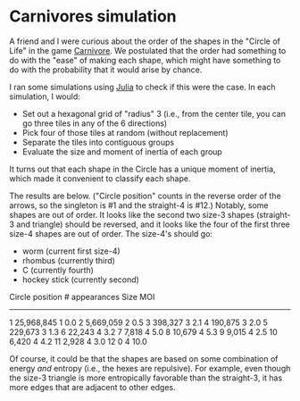 # Carnivores simulation

A friend and I were curious about the order of the shapes in the "Circle of
Life" in the game [Carnivore](https://boardgamegeek.com/boardgame/184730/carnivores).  We
postulated that the order had something to do with the "ease" of making each
shape, which might have something to do with the probability that it would
arise by chance.

I ran some simulations using [Julia](http://julialang.org/) to check if this
were the case. In each simulation, I would:

- Set out a hexagonal grid of "radius" 3 (i.e., from the center tile, you can go three tiles in any of the 6 directions)
- Pick four of those tiles at random (without replacement)
- Separate the tiles into contiguous groups
- Evaluate the size and moment of inertia of each group

It turns out that each shape in the Circle has a unique moment of inertia,
which made it convenient to classify each shape.

The results are below. ("Circle position" counts in the reverse order of the
arrows, so the singleton is #1 and the straight-4 is #12.) Notably, some shapes
are out of order. It looks like the second two size-3 shapes (straight-3 and triangle)
should be reversed, and it looks like the four of the first three size-4 shapes are out of order.
The size-4's should go:

- worm (current first size-4)
- rhombus (currently third)
- C (currently fourth)
- hockey stick (currently second)

Circle position # appearances Size MOI
--------------- ------------- ---- ----
1               25,968,845    1    0.0
2               5,669,059     2    0.5
3               398,327       3    2.1
4               190,875       3    2.0
5               229,673       3    1.3
6               22,243        4    3.2
7               7,818         4    5.0
8               10,679        4    5.3
9               9,015         4    2.5
10              6,420         4    4.2
11              2,928         4    3.0
12              0             4    10.0

Of course, it could be that the shapes are based on some combination of energy
*and* entropy (i.e., the hexes are repulsive). For example, even though the
size-3 triangle is more entropically favorable than the straight-3, it has more
edges that are adjacent to other edges.
